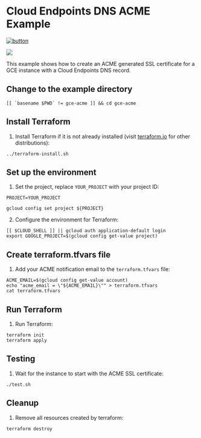 # Cloud Endpoints DNS ACME Example

[![button](http://gstatic.com/cloudssh/images/open-btn.png)](https://console.cloud.google.com/cloudshell/open?git_repo=https://github.com/terraform-google-modules/terraform-google-endpoints-dns&working_dir=examples/gce-acme&page=shell&tutorial=README.md)

<a href="https://concourse-tf.gcp.solutions/teams/main/pipelines/tf-examples-ep-dns-gce-acme" target="_blank">
<img src="https://concourse-tf.gcp.solutions/api/v1/teams/main/pipelines/tf-examples-ep-dns-gce-acme/badge" /></a>

This example shows how to create an ACME generated SSL certificate for a GCE instance with a Cloud Endpoints DNS record.

## Change to the example directory

```
[[ `basename $PWD` != gce-acme ]] && cd gce-acme
```

## Install Terraform

1. Install Terraform if it is not already installed (visit [terraform.io](https://terraform.io) for other distributions):

```
../terraform-install.sh
```

## Set up the environment

1. Set the project, replace `YOUR_PROJECT` with your project ID:

```
PROJECT=YOUR_PROJECT
```

```
gcloud config set project ${PROJECT}
```

2. Configure the environment for Terraform:

```
[[ $CLOUD_SHELL ]] || gcloud auth application-default login
export GOOGLE_PROJECT=$(gcloud config get-value project)
```

## Create terraform.tfvars file

1. Add your ACME notification email to the `terraform.tfvars` file: 

```
ACME_EMAIL=$(gcloud config get-value account)
echo "acme_email = \"${ACME_EMAIL}\"" > terraform.tfvars
cat terraform.tfvars
```

## Run Terraform

1. Run Terraform:

```
terraform init
terraform apply
```

## Testing

1. Wait for the instance to start with the ACME SSL certificate:

```
./test.sh
```

## Cleanup

1. Remove all resources created by terraform:

```
terraform destroy
```